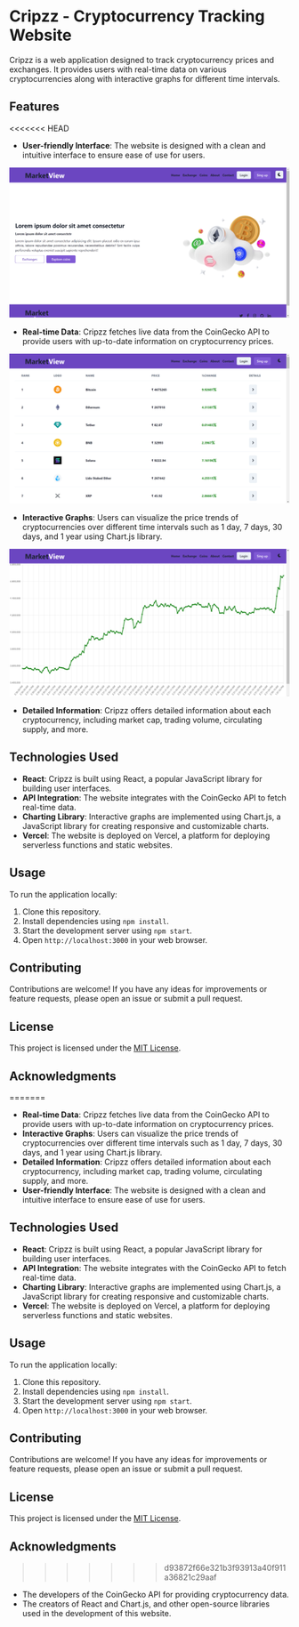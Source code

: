 # Cripzz - Cryptocurrency Tracking Website

Cripzz is a web application designed to track cryptocurrency prices and exchanges. It provides users with real-time data on various cryptocurrencies along with interactive graphs for different time intervals.

## Features

<<<<<<< HEAD
- **User-friendly Interface**: The website is designed with a clean and intuitive interface to ensure ease of use for users.


![Alt text](./src/assets/readimg2.png)


- **Real-time Data**: Cripzz fetches live data from the CoinGecko API to provide users with up-to-date information on cryptocurrency prices.


![Alt text](./src/assets/readimg3.png)


- **Interactive Graphs**: Users can visualize the price trends of cryptocurrencies over different time intervals such as 1 day, 7 days, 30 days, and 1 year using Chart.js library.


![Alt text](./src/assets/readimg4.png)

- **Detailed Information**: Cripzz offers detailed information about each cryptocurrency, including market cap, trading volume, circulating supply, and more.


## Technologies Used

- **React**: Cripzz is built using React, a popular JavaScript library for building user interfaces.
- **API Integration**: The website integrates with the CoinGecko API to fetch real-time data.
- **Charting Library**: Interactive graphs are implemented using Chart.js, a JavaScript library for creating responsive and customizable charts.
- **Vercel**: The website is deployed on Vercel, a platform for deploying serverless functions and static websites.

## Usage

To run the application locally:

1. Clone this repository.
2. Install dependencies using `npm install`.
3. Start the development server using `npm start`.
4. Open `http://localhost:3000` in your web browser.

## Contributing

Contributions are welcome! If you have any ideas for improvements or feature requests, please open an issue or submit a pull request.

## License

This project is licensed under the [MIT License](LICENSE).

## Acknowledgments

=======
- **Real-time Data**: Cripzz fetches live data from the CoinGecko API to provide users with up-to-date information on cryptocurrency prices.
- **Interactive Graphs**: Users can visualize the price trends of cryptocurrencies over different time intervals such as 1 day, 7 days, 30 days, and 1 year using Chart.js library.
- **Detailed Information**: Cripzz offers detailed information about each cryptocurrency, including market cap, trading volume, circulating supply, and more.
- **User-friendly Interface**: The website is designed with a clean and intuitive interface to ensure ease of use for users.

## Technologies Used

- **React**: Cripzz is built using React, a popular JavaScript library for building user interfaces.
- **API Integration**: The website integrates with the CoinGecko API to fetch real-time data.
- **Charting Library**: Interactive graphs are implemented using Chart.js, a JavaScript library for creating responsive and customizable charts.
- **Vercel**: The website is deployed on Vercel, a platform for deploying serverless functions and static websites.

## Usage

To run the application locally:

1. Clone this repository.
2. Install dependencies using `npm install`.
3. Start the development server using `npm start`.
4. Open `http://localhost:3000` in your web browser.

## Contributing

Contributions are welcome! If you have any ideas for improvements or feature requests, please open an issue or submit a pull request.

## License

This project is licensed under the [MIT License](LICENSE).

## Acknowledgments

>>>>>>> d93872f66e321b3f93913a40f911a36821c29aaf
- The developers of the CoinGecko API for providing cryptocurrency data.
- The creators of React and Chart.js, and other open-source libraries used in the development of this website.
